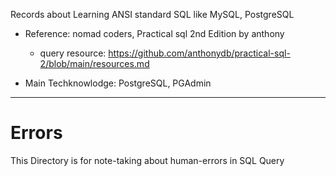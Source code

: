 Records about Learning ANSI standard SQL like MySQL, PostgreSQL

- Reference: nomad coders, Practical sql 2nd Edition by anthony

  - query resource: https://github.com/anthonydb/practical-sql-2/blob/main/resources.md

- Main Techknowlodge: PostgreSQL, PGAdmin

---

# Errors

This Directory is for note-taking about human-errors in SQL Query
